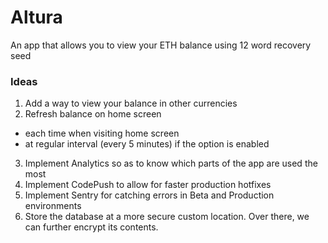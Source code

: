 # Altura
An app that allows you to view your ETH balance using 12 word recovery seed



### Ideas
1. Add a way to view your balance in other currencies
2. Refresh balance on home screen 
  - each time when visiting home screen
  - at regular interval (every 5 minutes) if the option is enabled
3. Implement Analytics so as to know which parts of the app are used the most
4. Implement CodePush to allow for faster production hotfixes
5. Implement Sentry for catching errors in Beta and Production environments
6. Store the database at a more secure custom location.  Over there, we can further encrypt its contents.
